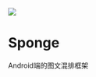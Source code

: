 [![](https://jitpack.io/v/XiaogegeChen/TrackView.svg)](https://jitpack.io/#XiaogegeChen/TrackView)
# Sponge
Android端的图文混排框架
